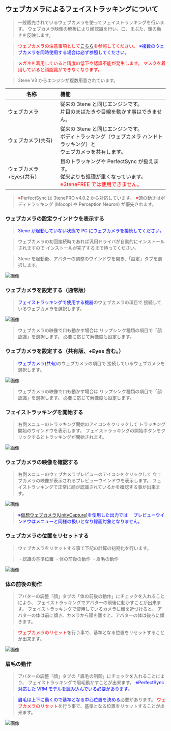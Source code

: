 ## ウェブカメラによるフェイストラッキングについて

>一般販売されているウェブカメラを使ってフェイストラッキングを行います。
>ウェブカメラ映像の解析により顔認識を行い、口、まぶた、頭の動きを反映します。

><font color="Red">ウェブカメラの注意事項として[こちら](#DeviceWebCamera.md)を参照してください。</font>
><font color="Blue">※複数のウェブカメラを同時使用する場合は必ず参照してください。</font>

><font color="Red">メガネを着用していると精度の低下や認識不能が発生します。</font>
><font color="Red">マスクを着用していると顔認識ができなくなります。</font>

>3tene V3 からエンジンが複数用意されています。

|名称|機能|
|---|:---|
|ウェブカメラ|従来の 3tene と同じエンジンです。<BR>片目のまばたきや目線を動かす事はできません。|
|ウェブカメラ(共有)|従来の 3tene と同じエンジンです。<BR>ボディトラッキング（ウェブカメラ ハンドトラッキング）と<BR>ウェブカメラを共有します。|
|ウェブカメラ+Eyes(共有)|目のトラッキングや PerfectSync が扱えます。<BR>従来よりも処理が重くなっています。<BR><font color="Red">※3teneFREE では使用できません。</font>|

><font color="Red">※</font>PerfectSync は 3tenePRO v4.0.2 から対応しています。
><font color="Red">※</font>頭の動きはボディトラッキング (Mocopi や Perception Neuron) が優先されます。

### ウェブカメラの設定ウインドウを表示する

><font color="Blue">3tene が起動していない状態で PC にウェブカメラを接続してください。</font>

>ウェブカメラの初回接続時であれば汎用ドライバが自動的にインストールされますので
>インストールが完了するまで待ってください。

>3tene を起動後、アバターの調整のウインドウを開き、「設定」タブを選択します。

![画像](image/Selected_AdjustAvatarSetting.png "")


### ウェブカメラを設定する（通常版）

><font color="Blue">フェイストラッキングで使用する機器</font>のウェブカメラの項目で
>接続しているウェブカメラを選択します。

![画像](image/webcamera_settings_01.png "")

>ウェブカメラの映像で口も動かす場合は
>リップシンク種類の項目で「顔認識」を選択します。
>必要に応じて解像度も設定します。


### ウェブカメラを設定する（共有版、+Eyes 含む。）

><font color="Blue">ウェブカメラ(共有)</font>のウェブカメラの項目で
>接続しているウェブカメラを選択します。

![画像](image/webcamera_settings_02.png "")

>ウェブカメラの映像で口も動かす場合は
>リップシンク種類の項目で「顔認識」を選択します。
>必要に応じて解像度も設定します。


### フェイストラッキングを開始する

>右側メニューのトラッキング開始のアイコンをクリックして
>トラッキング開始のウインドウを表示します。
>フェイストラッキングの開始ボタンをクリックするとトラッキングが開始されます。


![画像](image/webcamera_settings_3.png "")


### ウェブカメラの映像を確認する

>右側メニューのウェブカメラプレビューのアイコンをクリックして
>ウェブカメラの映像が表示されるプレビューウインドウを表示します。
>フェイストラッキングで正常に顔が認識されているかを確認する事が出来ます。

![画像](image/webcamera_settings_4.png "")

><font color="Blue">※[仮想ウェブカメラ(UnityCapture)](#VirtualWebCamera.md)を使用した出力では
>　プレビューウインドウはメニューと同様の扱いとなり録画対象となりません。</font>

### ウェブカメラの位置をリセットする

>ウェブカメラをリセットする事で下記の計算の初期化を行います。

>・認識の基準位置
>・体の前後の動作
>・眉毛の動作

![画像](image/webcamera_settings_5.png "")

### 体の前後の動作

>アバターの調整「顔」タブの「体の前後の動作」にチェックを入れることにより、
>フェイストラッキングでアバターの前後に動かすことが出来ます。
>フェイストラッキングで使用しているカメラに顔を近づけると、
>アバターの体は前に傾き、カメラから顔を離すと、アバターの体は後ろに傾きます。

><font color="Red">ウェブカメラのリセット</font>を行う事で、基準となる位置をリセットすることが出来ます。

![画像](image/webcamera_settings_6.png "")


### 眉毛の動作

>アバターの調整「顔」タブの「眉毛の制御」にチェックを入れることにより、
>フェイストラッキングで眉毛動かすことが出来ます。
><font color="Blue">※PerfectSync 対応した VRM モデルを読み込んでいる必要があります。</font>

><font color="Blue">眉毛は上下に動くので基準となる中心位置を決める</font>必要があります。
><font color="Red">ウェブカメラのリセット</font>を行う事で、基準となる位置をリセットすることが出来ます。

![画像](image/webcamera_settings_7.png "")
